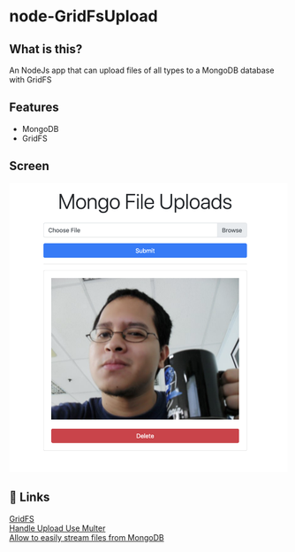 # node-GridFsUpload

## What is this?

An NodeJs app that can upload files of all types to a MongoDB database with GridFS

## Features

- MongoDB <br />
- GridFS

## Screen

![](screens/screen.png)

## 💫 Links

[GridFS](https://docs.mongodb.com/manual/core/gridfs/) <br />
[Handle Upload Use Multer](https://github.com/devconcept/multer-gridfs-storage) <br />
[Allow to easily stream files from MongoDB](https://github.com/aheckmann/gridfs-stream)

